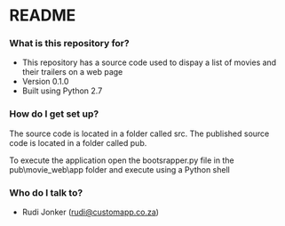 # README #

### What is this repository for? ###

* This repository has a source code used to dispay a list of movies and their trailers on a web page
* Version 0.1.0
* Built using Python 2.7

### How do I get set up? ###

The source code is located in a folder called src. 
The published source code is located in a folder called pub. 

To execute the application open the bootsrapper.py file in the pub\movie_web\app folder and execute using a Python shell

### Who do I talk to? ###

* Rudi Jonker (rudi@customapp.co.za)